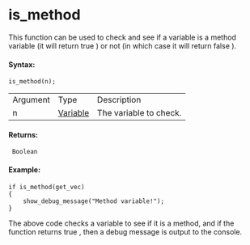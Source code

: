 # is_method

This function can be used to check and see if a variable is a method
variable (it will return true ) or not (in which case it will return
false ).

#### Syntax:

``` gml
is_method(n);
```

|          |                                                                                   |                        |
|----------|-----------------------------------------------------------------------------------|------------------------|
| Argument | Type                                                                              | Description            |
| n        |  [Variable](../../../../GameMaker_Language/GML_Overview/Data_Types#variable)  | The variable to check. |

#### Returns:

``` gml
 Boolean
```

#### Example:

``` gml
if is_method(get_vec)
{
    show_debug_message("Method variable!");
}
```

The above code checks a variable to see if it is a method, and if the
function returns true , then a debug message is output to the console.
